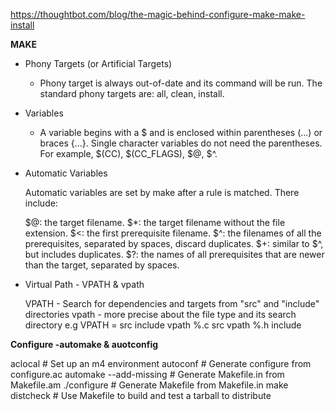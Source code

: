 https://thoughtbot.com/blog/the-magic-behind-configure-make-make-install

**MAKE**

* Phony Targets (or Artificial Targets)

   - Phony target is always out-of-date and its command will be run. The standard phony targets are: all, clean, install.
* Variables

   - A variable begins with a $ and is enclosed within parentheses (...) or braces {...}. Single character variables do not need the parentheses. For example, $(CC), $(CC_FLAGS), $@, $^.

* Automatic Variables

  Automatic variables are set by make after a rule is matched. There include:

  $@: the target filename.
  $*: the target filename without the file extension.
  $<: the first prerequisite filename.
  $^: the filenames of all the prerequisites, separated by spaces, discard duplicates.
  $+: similar to $^, but includes duplicates.
  $?: the names of all prerequisites that are newer than the target, separated by spaces.
  
* Virtual Path - VPATH & vpath
  
     VPATH - Search for dependencies and targets from "src" and "include" directories
     vpath - more precise about the file type and its search directory
     e.g
     VPATH = src include
     vpath %.c src
     vpath %.h include
     
 **Configure -automake & auotconfig**
 
  aclocal # Set up an m4 environment
  autoconf # Generate configure from configure.ac
  automake --add-missing # Generate Makefile.in from Makefile.am
  ./configure # Generate Makefile from Makefile.in
  make distcheck # Use Makefile to build and test a tarball to distribute
  
  
